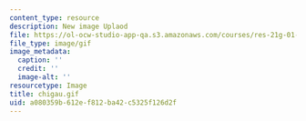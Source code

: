 ```yaml
---
content_type: resource
description: New image Uplaod
file: https://ol-ocw-studio-app-qa.s3.amazonaws.com/courses/res-21g-01-kana-spring-2010/a080359b612ef812ba42c5325f126d2f_chigau.gif
file_type: image/gif
image_metadata:
  caption: ''
  credit: ''
  image-alt: ''
resourcetype: Image
title: chigau.gif
uid: a080359b-612e-f812-ba42-c5325f126d2f
---
```

